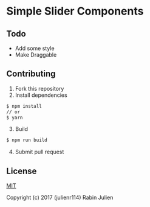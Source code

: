 # Simple Slider Components

## Todo
- Add some style
- Make Draggable

## Contributing

1. Fork this repository
2. Install dependencies

``` bash
$ npm install
// or
$ yarn
```

3. Build
``` bash
$ npm run build
```
4. Submit pull request

## License

[MIT](http://opensource.org/licenses/MIT)

Copyright (c) 2017 (julienr114) Rabin Julien
